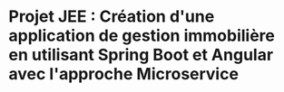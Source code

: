 # Projet JEE : Création d'une application de gestion immobilière en utilisant Spring Boot et Angular avec l'approche Microservice

